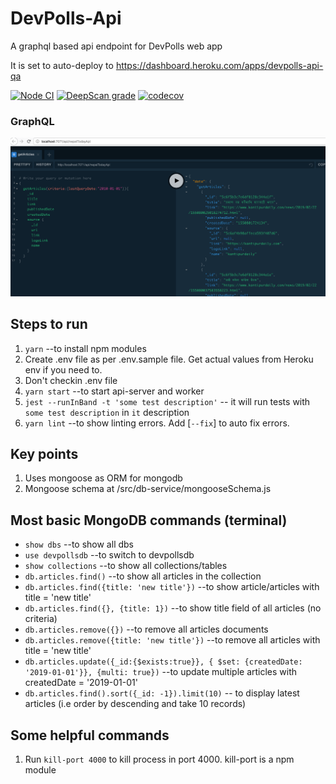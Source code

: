 # DevPolls-Api

A graphql based api endpoint for DevPolls web app

It is set to auto-deploy to https://dashboard.heroku.com/apps/devpolls-api-qa

[![Node CI](https://github.com/devpolls/devpolls-api/actions/workflows/nodejs.yml/badge.svg)](https://github.com/devpolls/devpolls-api/actions/workflows/nodejs.yml)
[![DeepScan grade](https://deepscan.io/api/teams/5348/projects/17276/branches/390641/badge/grade.svg)](https://deepscan.io/dashboard#view=project&tid=5348&pid=17276&bid=390641)
[![codecov](https://codecov.io/gh/devpolls/devpolls-api/branch/master/graph/badge.svg?token=9EVGK74JKQ)](https://codecov.io/gh/devpolls/devpolls-api)

### GraphQL

![graphql](assets/images/graphql-interface.png)

## Steps to run

1. `yarn` --to install npm modules
2. Create .env file as per .env.sample file. Get actual values from Heroku env if you need to.
3. Don't checkin .env file
4. `yarn start` --to start api-server and worker
5. `jest --runInBand -t 'some test description'` -- it will run tests with `some test description` in `it` description
6. `yarn lint` --to show linting errors. Add [`--fix`] to auto fix errors.

## Key points

1. Uses mongoose as ORM for mongodb
2. Mongoose schema at /src/db-service/mongooseSchema.js

## Most basic MongoDB commands (terminal)

-   `show dbs` --to show all dbs
-   `use devpollsdb` --to switch to devpollsdb
-   `show collections` --to show all collections/tables
-   `db.articles.find()` --to show all articles in the collection
-   `db.articles.find({title: 'new title'})` --to show article/articles with title = 'new title'
-   `db.articles.find({}, {title: 1})` --to show title field of all articles (no criteria)
-   `db.articles.remove({})` --to remove all articles documents
-   `db.articles.remove({title: 'new title'})` --to remove all articles with title = 'new title'
-   `db.articles.update({_id:{$exists:true}}, { $set: {createdDate: '2019-01-01'}}, {multi: true})` --to update multiple articles with createdDate = '2019-01-01'
-   `db.articles.find().sort({_id: -1}).limit(10)` -- to display latest articles (i.e order by descending and take 10 records)

## Some helpful commands

1. Run `kill-port 4000` to kill process in port 4000. kill-port is a npm module
